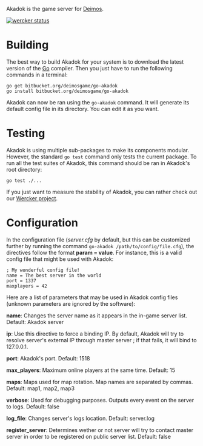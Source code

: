 Akadok is the game server for [Deimos](http://deimos-ga.me).

[![wercker status](https://app.wercker.com/status/e7447bbc8dba0abab17c9a30dd64ff05/m/ "wercker status")](https://app.wercker.com/project/bykey/e7447bbc8dba0abab17c9a30dd64ff05)

# Building

The best way to build Akadok for your system is to download the latest version of the [Go](http://golang.org) compiler. Then you just have to run the following commands in a terminal:

    go get bitbucket.org/deimosgame/go-akadok
    go install bitbucket.org/deimosgame/go-akadok

Akadok can now be ran using the `go-akadok` command. It will generate its default config file in its directory. You can edit it as you want.

# Testing

Akadok is using multiple sub-packages to make its components modular. However, the standard `go test` command only tests the current package. To run all the test suites of Akadok, this command should be ran in Akadok's root directory:

    go test ./...

If you just want to measure the stability of Akadok, you can rather check out our [Wercker project](https://app.wercker.com/project/bykey/e7447bbc8dba0abab17c9a30dd64ff05).

# Configuration

In the configuration file (*server.cfg* by default, but this can be customized further by running the command `go-akadok /path/to/config/file.cfg`), the directives follow the format **param = value**. For instance, this is a valid config file that might be used with Akadok:

    ; My wonderful config file!
    name = The best server in the world
    port = 1337
    maxplayers = 42

Here are a list of parameters that may be used in Akadok config files (unknown parameters are ignored by the software):

**name**: Changes the server name as it appears in the in-game server list. Default: Akadok server

**ip**: Use this directive to force a binding IP. By default, Akadok will try to resolve server's external IP through master server ; if that fails, it will bind to 127.0.0.1.

**port**: Akadok's port. Default: 1518

**max_players**: Maximum online players at the same time. Default: 15

**maps**: Maps used for map rotation. Map names are separated by commas. Default: map1, map2, map3

**verbose**: Used for debugging purposes. Outputs every event on the server to logs. Default: false

**log_file**: Changes server's logs location. Default: server.log

**register_server**: Determines wether or not server will try to contact master server in order to be registered on public server list. Default: false